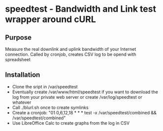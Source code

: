 # speedtest - Bandwidth and Link test wrapper around cURL

## Purpose

Measure the real downlink and uplink bandwidth of your Internet connection.
Called by cronjob, creates CSV log to be opend with spreadsheet

## Installation

* Clone the sript in /var/speedtest
* Eventually create /var/www/html/speedtest if you want to download the log from your private web server or create /var/log/speedtest or whatever
* Call ./blurl.sh once to create symlinks
* Create a cronjob: "01 0,6,12,18 * * * test -x /var/speedtest/combined && /var/speedtest/combined"
* Use LibreOffice Calc to create graphs from the log in CSV
